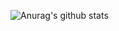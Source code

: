 ![Anurag's github stats](https://github-readme-stats.vercel.app/api?username=iyueshang&show_icons=true&theme=tokyonight)

